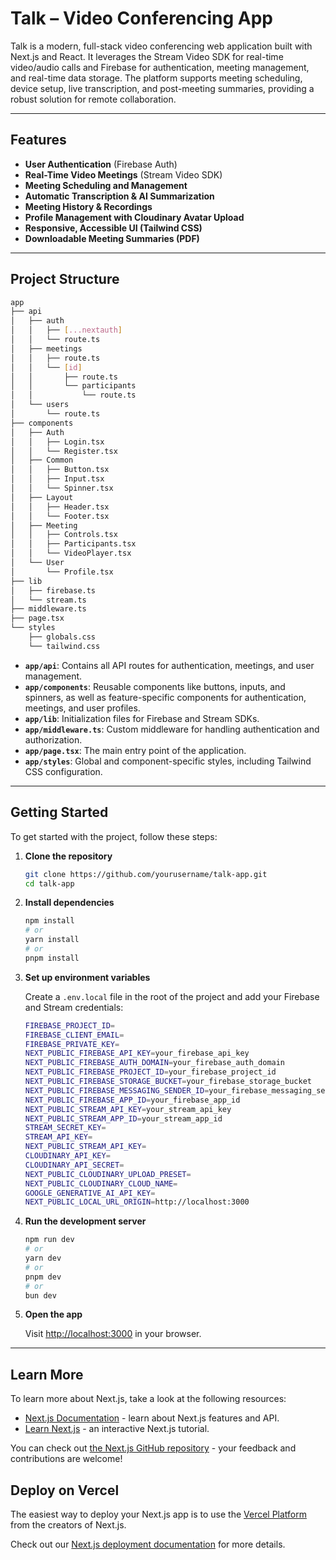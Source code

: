 # Talk – Video Conferencing App

Talk is a modern, full-stack video conferencing web application built with Next.js and React. It leverages the Stream Video SDK for real-time video/audio calls and Firebase for authentication, meeting management, and real-time data storage. The platform supports meeting scheduling, device setup, live transcription, and post-meeting summaries, providing a robust solution for remote collaboration.

---

## Features

- **User Authentication** (Firebase Auth)
- **Real-Time Video Meetings** (Stream Video SDK)
- **Meeting Scheduling and Management**
- **Automatic Transcription & AI Summarization**
- **Meeting History & Recordings**
- **Profile Management with Cloudinary Avatar Upload**
- **Responsive, Accessible UI (Tailwind CSS)**
- **Downloadable Meeting Summaries (PDF)**

---

## Project Structure

```bash
app
├── api
│   ├── auth
│   │   ├── [...nextauth]
│   │   └── route.ts
│   ├── meetings
│   │   ├── route.ts
│   │   └── [id]
│   │       ├── route.ts
│   │       └── participants
│   │           └── route.ts
│   └── users
│       └── route.ts
├── components
│   ├── Auth
│   │   ├── Login.tsx
│   │   └── Register.tsx
│   ├── Common
│   │   ├── Button.tsx
│   │   ├── Input.tsx
│   │   └── Spinner.tsx
│   ├── Layout
│   │   ├── Header.tsx
│   │   └── Footer.tsx
│   ├── Meeting
│   │   ├── Controls.tsx
│   │   ├── Participants.tsx
│   │   └── VideoPlayer.tsx
│   └── User
│       └── Profile.tsx
├── lib
│   ├── firebase.ts
│   └── stream.ts
├── middleware.ts
├── page.tsx
└── styles
    ├── globals.css
    └── tailwind.css
```

- **`app/api`**: Contains all API routes for authentication, meetings, and user management.
- **`app/components`**: Reusable components like buttons, inputs, and spinners, as well as feature-specific components for authentication, meetings, and user profiles.
- **`app/lib`**: Initialization files for Firebase and Stream SDKs.
- **`app/middleware.ts`**: Custom middleware for handling authentication and authorization.
- **`app/page.tsx`**: The main entry point of the application.
- **`app/styles`**: Global and component-specific styles, including Tailwind CSS configuration.

---

## Getting Started

To get started with the project, follow these steps:

1. **Clone the repository**

   ```bash
   git clone https://github.com/yourusername/talk-app.git
   cd talk-app
   ```

2. **Install dependencies**

   ```bash
   npm install
   # or
   yarn install
   # or
   pnpm install
   ```

3. **Set up environment variables**

   Create a `.env.local` file in the root of the project and add your Firebase and Stream credentials:

   ```bash
   FIREBASE_PROJECT_ID=
   FIREBASE_CLIENT_EMAIL=
   FIREBASE_PRIVATE_KEY=
   NEXT_PUBLIC_FIREBASE_API_KEY=your_firebase_api_key
   NEXT_PUBLIC_FIREBASE_AUTH_DOMAIN=your_firebase_auth_domain
   NEXT_PUBLIC_FIREBASE_PROJECT_ID=your_firebase_project_id
   NEXT_PUBLIC_FIREBASE_STORAGE_BUCKET=your_firebase_storage_bucket
   NEXT_PUBLIC_FIREBASE_MESSAGING_SENDER_ID=your_firebase_messaging_sender_id
   NEXT_PUBLIC_FIREBASE_APP_ID=your_firebase_app_id
   NEXT_PUBLIC_STREAM_API_KEY=your_stream_api_key
   NEXT_PUBLIC_STREAM_APP_ID=your_stream_app_id
   STREAM_SECRET_KEY=
   STREAM_API_KEY=
   NEXT_PUBLIC_STREAM_API_KEY=
   CLOUDINARY_API_KEY=
   CLOUDINARY_API_SECRET=
   NEXT_PUBLIC_CLOUDINARY_UPLOAD_PRESET=
   NEXT_PUBLIC_CLOUDINARY_CLOUD_NAME=
   GOOGLE_GENERATIVE_AI_API_KEY=
   NEXT_PUBLIC_LOCAL_URL_ORIGIN=http://localhost:3000
   ```

4. **Run the development server**

   ```bash
   npm run dev
   # or
   yarn dev
   # or
   pnpm dev
   # or
   bun dev
   ```

5. **Open the app**

   Visit [http://localhost:3000](http://localhost:3000) in your browser.

---

## Learn More

To learn more about Next.js, take a look at the following resources:

- [Next.js Documentation](https://nextjs.org/docs) - learn about Next.js features and API.
- [Learn Next.js](https://nextjs.org/learn) - an interactive Next.js tutorial.

You can check out [the Next.js GitHub repository](https://github.com/vercel/next.js) - your feedback and contributions are welcome!

## Deploy on Vercel

The easiest way to deploy your Next.js app is to use the [Vercel Platform](https://vercel.com/new?utm_medium=default-template&filter=next.js&utm_source=create-next-app&utm_campaign=create-next-app-readme) from the creators of Next.js.

Check out our [Next.js deployment documentation](https://nextjs.org/docs/app/building-your-application/deploying) for more details.
